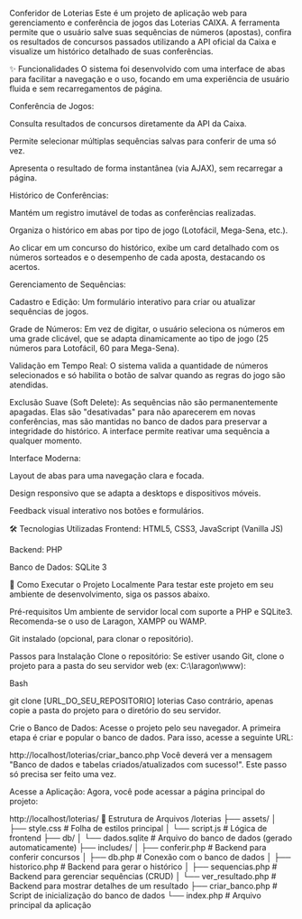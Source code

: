 Conferidor de Loterias
Este é um projeto de aplicação web para gerenciamento e conferência de jogos das Loterias CAIXA. A ferramenta permite que o usuário salve suas sequências de números (apostas), confira os resultados de concursos passados utilizando a API oficial da Caixa e visualize um histórico detalhado de suas conferências.

✨ Funcionalidades
O sistema foi desenvolvido com uma interface de abas para facilitar a navegação e o uso, focando em uma experiência de usuário fluida e sem recarregamentos de página.

Conferência de Jogos:

Consulta resultados de concursos diretamente da API da Caixa.

Permite selecionar múltiplas sequências salvas para conferir de uma só vez.

Apresenta o resultado de forma instantânea (via AJAX), sem recarregar a página.

Histórico de Conferências:

Mantém um registro imutável de todas as conferências realizadas.

Organiza o histórico em abas por tipo de jogo (Lotofácil, Mega-Sena, etc.).

Ao clicar em um concurso do histórico, exibe um card detalhado com os números sorteados e o desempenho de cada aposta, destacando os acertos.

Gerenciamento de Sequências:

Cadastro e Edição: Um formulário interativo para criar ou atualizar sequências de jogos.

Grade de Números: Em vez de digitar, o usuário seleciona os números em uma grade clicável, que se adapta dinamicamente ao tipo de jogo (25 números para Lotofácil, 60 para Mega-Sena).

Validação em Tempo Real: O sistema valida a quantidade de números selecionados e só habilita o botão de salvar quando as regras do jogo são atendidas.

Exclusão Suave (Soft Delete): As sequências não são permanentemente apagadas. Elas são "desativadas" para não aparecerem em novas conferências, mas são mantidas no banco de dados para preservar a integridade do histórico. A interface permite reativar uma sequência a qualquer momento.

Interface Moderna:

Layout de abas para uma navegação clara e focada.

Design responsivo que se adapta a desktops e dispositivos móveis.

Feedback visual interativo nos botões e formulários.

🛠️ Tecnologias Utilizadas
Frontend: HTML5, CSS3, JavaScript (Vanilla JS)

Backend: PHP

Banco de Dados: SQLite 3

🚀 Como Executar o Projeto Localmente
Para testar este projeto em seu ambiente de desenvolvimento, siga os passos abaixo.

Pré-requisitos
Um ambiente de servidor local com suporte a PHP e SQLite3. Recomenda-se o uso de Laragon, XAMPP ou WAMP.

Git instalado (opcional, para clonar o repositório).

Passos para Instalação
Clone o repositório:
Se estiver usando Git, clone o projeto para a pasta do seu servidor web (ex: C:\laragon\www\):

Bash

git clone [URL_DO_SEU_REPOSITORIO] loterias
Caso contrário, apenas copie a pasta do projeto para o diretório do seu servidor.

Crie o Banco de Dados:
Acesse o projeto pelo seu navegador. A primeira etapa é criar e popular o banco de dados. Para isso, acesse a seguinte URL:

http://localhost/loterias/criar_banco.php
Você deverá ver a mensagem "Banco de dados e tabelas criados/atualizados com sucesso!". Este passo só precisa ser feito uma vez.

Acesse a Aplicação:
Agora, você pode acessar a página principal do projeto:

http://localhost/loterias/
📂 Estrutura de Arquivos
/loterias
├── assets/
│   ├── style.css         # Folha de estilos principal
│   └── script.js         # Lógica de frontend
├── db/
│   └── dados.sqlite      # Arquivo do banco de dados (gerado automaticamente)
├── includes/
│   ├── conferir.php      # Backend para conferir concursos
│   ├── db.php            # Conexão com o banco de dados
│   ├── historico.php     # Backend para gerar o histórico
│   ├── sequencias.php    # Backend para gerenciar sequências (CRUD)
│   └── ver_resultado.php # Backend para mostrar detalhes de um resultado
├── criar_banco.php       # Script de inicialização do banco de dados
└── index.php             # Arquivo principal da aplicação